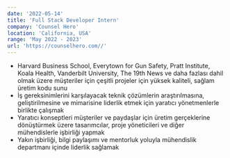 ```yaml
---
date: '2022-05-14'
title: 'Full Stack Developer Intern'
company: 'Counsel Hero'
location: 'California, USA'
range: 'May 2022 - 2023'
url: 'https://counselhero.com//'
---
```


- Harvard Business School, Everytown for Gun Safety, Pratt Institute, Koala Health, Vanderbilt University, The 19th News ve daha fazlası dahil olmak üzere müşteriler için çeşitli projeler için yüksek kaliteli, sağlam üretim kodu sunu
- İş gereksinimlerini karşılayacak teknik çözümlerin araştırılmasına, geliştirilmesine ve mimarisine liderlik etmek için yaratıcı yönetmenlerle birlikte çalışmak
- Yaratıcı konseptleri müşteriler ve paydaşlar için üretim gerçeklerine dönüştürmek üzere tasarımcılar, proje yöneticileri ve diğer mühendislerle işbirliği yapmak
- Yakın işbirliği, bilgi paylaşımı ve mentorluk yoluyla mühendislik departmanı içinde liderlik sağlamak
